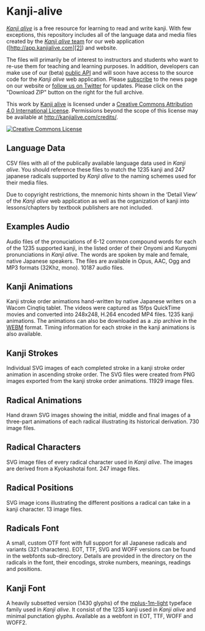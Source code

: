 Kanji-alive
===========

[_Kanji alive_][1] is a free resource for learning to read and write kanji. With few exceptions, this repository includes all of the language data and media files created by the [_Kanji alive_ team](http://kanjialive.com/credits) for our web application ([http://app.kanjialive.com][2]) and website. 

The files will primarily be of interest to instructors and students who want to re-use them for teaching and learning purposes. In addition, developers can make use of our (beta) [public API](https://beta.kanjialive.com/api/docs/) and will soon have access to the source code for the _Kanji alive_ web application. Please [subscribe][3] to the news page on our website or [follow us on Twitter][4] for updates. Please click on the "Download ZIP" button on the right for the full archive.

This work by <a xmlns:cc="http://creativecommons.org/ns#" href="http://kanjialive.com" property="cc:attributionName" rel="cc:attributionURL">Kanji alive</a> is licensed under a <a rel="license" href="http://creativecommons.org/licenses/by/4.0/">Creative Commons Attribution 4.0 International License</a>. Permissions beyond the scope of this license may be available at <a xmlns:cc="http://creativecommons.org/ns#" href="http://kanjialive.com/credits/" rel="cc:morePermissions">http://kanjialive.com/credits/</a>.

<a rel="license" href="http://creativecommons.org/licenses/by/4.0/"><img alt="Creative Commons License" style="border-width:0" src="https://i.creativecommons.org/l/by/4.0/88x31.png" /></a><br />

Language Data
---- 
CSV files with all of the publically available language data used in _Kanji alive_. You should reference these files to match the 1235 kanji and 247 japanese radicals supported by _Kanji alive_ to the naming schemes used for their media files.

Due to copyright restrictions, the mnemonic hints shown in the ‘Detail View’ of the _Kanji alive_ web application as well as the organization of kanji into lessons/chapters by textbook publishers are not included.

Examples Audio
---- 
Audio files of the pronuciations of 6-12 common compound words for each of the 1235 supported kanji, in the listed order of their Onyomi and Kunyomi pronunciations in _Kanji alive_. The words are spoken by male and female, native Japanese speakers. The files are available in Opus, AAC, Ogg and MP3 formats (32Khz, mono). 10187 audio files.

Kanji Animations
---- 
Kanji stroke order animations hand-written by native Japanese writers on a Wacom Cinqtiq tablet. The videos were captured as 15fps QuickTime movies and converted into 248x248, H.264 encoded MP4 files. 1235 kanji animations. The animations can also be downloaded as a .zip archive in the [WEBM](http://media.kanjialive.com/kanji_animations/kanji_webm.zip) format. Timing information for each stroke in the kanji animations is also available.

Kanji Strokes
---- 
Individual SVG images of each completed stroke in a kanji stroke order animation in ascending stroke order. The SVG files were created from PNG images exported from the kanji stroke order animations. 11929 image files.

Radical Animations
---- 
Hand drawn SVG images showing the initial, middle and final images of a three-part animations of each radical illustrating its historical derivation. 730 image files.

Radical Characters
---- 
SVG image files of every radical character used in _Kanji alive_. The images are derived from a Kyokashotai font. 247 image files.

Radical Positions
---- 
SVG image icons illustrating the different positions a radical can take in a kanji character. 13 image files.

Radicals Font
---- 
A small, custom OTF font with full support for all Japanese radicals and variants (321 characters). EOT, TTF, SVG and WOFF versions can be found in the webfonts sub-directory. Details are provided in the directory on the radicals in the font, their encodings, stroke numbers, meanings, readings and positions. 

Kanji Font
---- 
A heavily subsetted version (1430 glyphs) of the [mplus-1m-light][5] typeface family used in _Kanji alive_. It consist of the 1235 kanji used in _Kanji alive_ and minimal punctation glyphs. Available as a webfont in EOT, TTF, WOFF and WOFF2.


[1]:	http://kanjialive.com
[2]:	http://app.kanjialive.com
[3]:	http://kanjialive.com/feed/
[4]:	https://twitter.com/kanjialive
[5]:	https://mplus-fonts.osdn.jp/about-en.html
